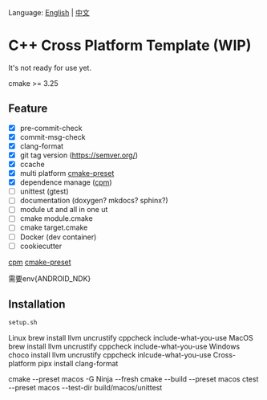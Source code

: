 Language: [English](README_en.md) | [中文](README.md)


# C++ Cross Platform Template (WIP)
It's not ready for use yet.

cmake >= 3.25
## Feature
- [x] pre-commit-check
- [x] commit-msg-check
- [x] clang-format
- [x] git tag version (https://semver.org/)
- [x] ccache
- [x] multi platform [cmake-preset](https://cmake.org/cmake/help/latest/manual/cmake-presets.7.html)
- [x] dependence manage ([cpm](https://github.com/cpm-cmake/CPM.cmake))
- [ ] unittest (gtest)
- [ ] documentation (doxygen? mkdocs? sphinx?)
- [ ] module ut and all in one ut
- [ ] cmake module.cmake
- [ ] cmake target.cmake
- [ ] Docker (dev container)
- [ ] cookiecutter

[cpm](https://github.com/cpm-cmake/CPM.cmake)
[cmake-preset](https://cmake.org/cmake/help/latest/manual/cmake-presets.7.html)


需要env{ANDROID_NDK}
## Installation

```bash
setup.sh
```

Linux
brew install llvm uncrustify cppcheck include-what-you-use
MacOS
brew install llvm uncrustify cppcheck include-what-you-use
Windows
choco install llvm uncrustify cppcheck inlcude-what-you-use
Cross-platform
pipx install clang-format


cmake --preset macos -G Ninja --fresh
cmake --build --preset macos
ctest --preset macos --test-dir build/macos/unittest
